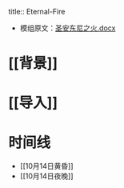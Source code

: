 title:: Eternal-Fire

- 模组原文：[圣安东尼之火.docx](../assets/圣安东尼之火_1630855461593_0.docx)
# [[背景]]
# [[导入]]
# 时间线
- [[10月14日黄昏]]
- [[10月14日夜晚]]